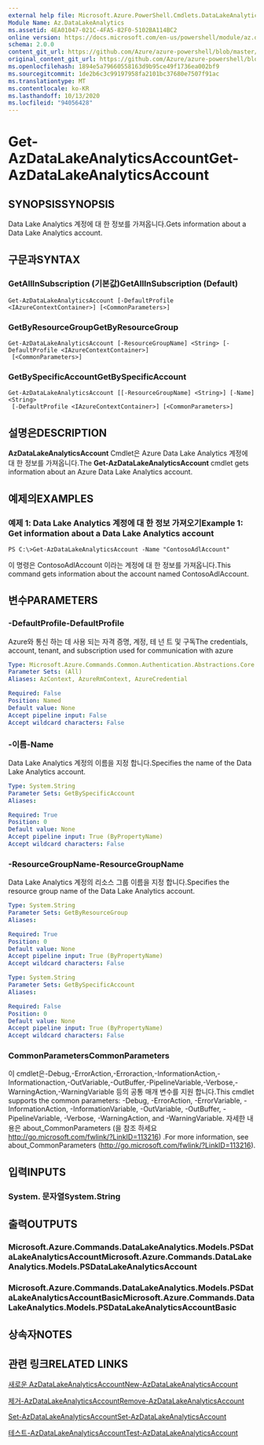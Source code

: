 ```yaml
---
external help file: Microsoft.Azure.PowerShell.Cmdlets.DataLakeAnalytics.dll-Help.xml
Module Name: Az.DataLakeAnalytics
ms.assetid: 4EA01047-021C-4FA5-82F0-5102BA114BC2
online version: https://docs.microsoft.com/en-us/powershell/module/az.datalakeanalytics/get-azdatalakeanalyticsaccount
schema: 2.0.0
content_git_url: https://github.com/Azure/azure-powershell/blob/master/src/DataLakeAnalytics/DataLakeAnalytics/help/Get-AzDataLakeAnalyticsAccount.md
original_content_git_url: https://github.com/Azure/azure-powershell/blob/master/src/DataLakeAnalytics/DataLakeAnalytics/help/Get-AzDataLakeAnalyticsAccount.md
ms.openlocfilehash: 1894e5a79660558163d9b95ce49f1736ea002bf9
ms.sourcegitcommit: 1de2b6c3c99197958fa2101bc37680e7507f91ac
ms.translationtype: MT
ms.contentlocale: ko-KR
ms.lasthandoff: 10/13/2020
ms.locfileid: "94056428"
---
```

# <span data-ttu-id="ab84a-101">Get-AzDataLakeAnalyticsAccount</span><span class="sxs-lookup"><span data-stu-id="ab84a-101">Get-AzDataLakeAnalyticsAccount</span></span>

## <span data-ttu-id="ab84a-102">SYNOPSIS</span><span class="sxs-lookup"><span data-stu-id="ab84a-102">SYNOPSIS</span></span>
<span data-ttu-id="ab84a-103">Data Lake Analytics 계정에 대 한 정보를 가져옵니다.</span><span class="sxs-lookup"><span data-stu-id="ab84a-103">Gets information about a Data Lake Analytics account.</span></span>

## <span data-ttu-id="ab84a-104">구문과</span><span class="sxs-lookup"><span data-stu-id="ab84a-104">SYNTAX</span></span>

### <span data-ttu-id="ab84a-105">GetAllInSubscription (기본값)</span><span class="sxs-lookup"><span data-stu-id="ab84a-105">GetAllInSubscription (Default)</span></span>
```
Get-AzDataLakeAnalyticsAccount [-DefaultProfile <IAzureContextContainer>] [<CommonParameters>]
```

### <span data-ttu-id="ab84a-106">GetByResourceGroup</span><span class="sxs-lookup"><span data-stu-id="ab84a-106">GetByResourceGroup</span></span>
```
Get-AzDataLakeAnalyticsAccount [-ResourceGroupName] <String> [-DefaultProfile <IAzureContextContainer>]
 [<CommonParameters>]
```

### <span data-ttu-id="ab84a-107">GetBySpecificAccount</span><span class="sxs-lookup"><span data-stu-id="ab84a-107">GetBySpecificAccount</span></span>
```
Get-AzDataLakeAnalyticsAccount [[-ResourceGroupName] <String>] [-Name] <String>
 [-DefaultProfile <IAzureContextContainer>] [<CommonParameters>]
```

## <span data-ttu-id="ab84a-108">설명은</span><span class="sxs-lookup"><span data-stu-id="ab84a-108">DESCRIPTION</span></span>
<span data-ttu-id="ab84a-109">**AzDataLakeAnalyticsAccount** Cmdlet은 Azure Data Lake Analytics 계정에 대 한 정보를 가져옵니다.</span><span class="sxs-lookup"><span data-stu-id="ab84a-109">The **Get-AzDataLakeAnalyticsAccount** cmdlet gets information about an Azure Data Lake Analytics account.</span></span>

## <span data-ttu-id="ab84a-110">예제의</span><span class="sxs-lookup"><span data-stu-id="ab84a-110">EXAMPLES</span></span>

### <span data-ttu-id="ab84a-111">예제 1: Data Lake Analytics 계정에 대 한 정보 가져오기</span><span class="sxs-lookup"><span data-stu-id="ab84a-111">Example 1: Get information about a Data Lake Analytics account</span></span>
```
PS C:\>Get-AzDataLakeAnalyticsAccount -Name "ContosoAdlAccount"
```

<span data-ttu-id="ab84a-112">이 명령은 ContosoAdlAccount 이라는 계정에 대 한 정보를 가져옵니다.</span><span class="sxs-lookup"><span data-stu-id="ab84a-112">This command gets information about the account named ContosoAdlAccount.</span></span>

## <span data-ttu-id="ab84a-113">변수</span><span class="sxs-lookup"><span data-stu-id="ab84a-113">PARAMETERS</span></span>

### <span data-ttu-id="ab84a-114">-DefaultProfile</span><span class="sxs-lookup"><span data-stu-id="ab84a-114">-DefaultProfile</span></span>
<span data-ttu-id="ab84a-115">Azure와 통신 하는 데 사용 되는 자격 증명, 계정, 테 넌 트 및 구독</span><span class="sxs-lookup"><span data-stu-id="ab84a-115">The credentials, account, tenant, and subscription used for communication with azure</span></span>

```yaml
Type: Microsoft.Azure.Commands.Common.Authentication.Abstractions.Core.IAzureContextContainer
Parameter Sets: (All)
Aliases: AzContext, AzureRmContext, AzureCredential

Required: False
Position: Named
Default value: None
Accept pipeline input: False
Accept wildcard characters: False
```

### <span data-ttu-id="ab84a-116">-이름</span><span class="sxs-lookup"><span data-stu-id="ab84a-116">-Name</span></span>
<span data-ttu-id="ab84a-117">Data Lake Analytics 계정의 이름을 지정 합니다.</span><span class="sxs-lookup"><span data-stu-id="ab84a-117">Specifies the name of the Data Lake Analytics account.</span></span>

```yaml
Type: System.String
Parameter Sets: GetBySpecificAccount
Aliases:

Required: True
Position: 0
Default value: None
Accept pipeline input: True (ByPropertyName)
Accept wildcard characters: False
```

### <span data-ttu-id="ab84a-118">-ResourceGroupName</span><span class="sxs-lookup"><span data-stu-id="ab84a-118">-ResourceGroupName</span></span>
<span data-ttu-id="ab84a-119">Data Lake Analytics 계정의 리소스 그룹 이름을 지정 합니다.</span><span class="sxs-lookup"><span data-stu-id="ab84a-119">Specifies the resource group name of the Data Lake Analytics account.</span></span>

```yaml
Type: System.String
Parameter Sets: GetByResourceGroup
Aliases:

Required: True
Position: 0
Default value: None
Accept pipeline input: True (ByPropertyName)
Accept wildcard characters: False
```

```yaml
Type: System.String
Parameter Sets: GetBySpecificAccount
Aliases:

Required: False
Position: 0
Default value: None
Accept pipeline input: True (ByPropertyName)
Accept wildcard characters: False
```

### <span data-ttu-id="ab84a-120">CommonParameters</span><span class="sxs-lookup"><span data-stu-id="ab84a-120">CommonParameters</span></span>
<span data-ttu-id="ab84a-121">이 cmdlet은-Debug,-ErrorAction,-Erroraction,-InformationAction,-Informationaction,-OutVariable,-OutBuffer,-PipelineVariable,-Verbose,-WarningAction,-WarningVariable 등의 공통 매개 변수를 지원 합니다.</span><span class="sxs-lookup"><span data-stu-id="ab84a-121">This cmdlet supports the common parameters: -Debug, -ErrorAction, -ErrorVariable, -InformationAction, -InformationVariable, -OutVariable, -OutBuffer, -PipelineVariable, -Verbose, -WarningAction, and -WarningVariable.</span></span> <span data-ttu-id="ab84a-122">자세한 내용은 about_CommonParameters (을 참조 하세요 http://go.microsoft.com/fwlink/?LinkID=113216) .</span><span class="sxs-lookup"><span data-stu-id="ab84a-122">For more information, see about_CommonParameters (http://go.microsoft.com/fwlink/?LinkID=113216).</span></span>

## <span data-ttu-id="ab84a-123">입력</span><span class="sxs-lookup"><span data-stu-id="ab84a-123">INPUTS</span></span>

### <span data-ttu-id="ab84a-124">System. 문자열</span><span class="sxs-lookup"><span data-stu-id="ab84a-124">System.String</span></span>

## <span data-ttu-id="ab84a-125">출력</span><span class="sxs-lookup"><span data-stu-id="ab84a-125">OUTPUTS</span></span>

### <span data-ttu-id="ab84a-126">Microsoft.Azure.Commands.DataLakeAnalytics.Models.PSDataLakeAnalyticsAccount</span><span class="sxs-lookup"><span data-stu-id="ab84a-126">Microsoft.Azure.Commands.DataLakeAnalytics.Models.PSDataLakeAnalyticsAccount</span></span>

### <span data-ttu-id="ab84a-127">Microsoft.Azure.Commands.DataLakeAnalytics.Models.PSDataLakeAnalyticsAccountBasic</span><span class="sxs-lookup"><span data-stu-id="ab84a-127">Microsoft.Azure.Commands.DataLakeAnalytics.Models.PSDataLakeAnalyticsAccountBasic</span></span>

## <span data-ttu-id="ab84a-128">상속자</span><span class="sxs-lookup"><span data-stu-id="ab84a-128">NOTES</span></span>

## <span data-ttu-id="ab84a-129">관련 링크</span><span class="sxs-lookup"><span data-stu-id="ab84a-129">RELATED LINKS</span></span>

[<span data-ttu-id="ab84a-130">새로운 AzDataLakeAnalyticsAccount</span><span class="sxs-lookup"><span data-stu-id="ab84a-130">New-AzDataLakeAnalyticsAccount</span></span>](./New-AzDataLakeAnalyticsAccount.md)

[<span data-ttu-id="ab84a-131">제거-AzDataLakeAnalyticsAccount</span><span class="sxs-lookup"><span data-stu-id="ab84a-131">Remove-AzDataLakeAnalyticsAccount</span></span>](./Remove-AzDataLakeAnalyticsAccount.md)

[<span data-ttu-id="ab84a-132">Set-AzDataLakeAnalyticsAccount</span><span class="sxs-lookup"><span data-stu-id="ab84a-132">Set-AzDataLakeAnalyticsAccount</span></span>](./Set-AzDataLakeAnalyticsAccount.md)

[<span data-ttu-id="ab84a-133">테스트-AzDataLakeAnalyticsAccount</span><span class="sxs-lookup"><span data-stu-id="ab84a-133">Test-AzDataLakeAnalyticsAccount</span></span>](./Test-AzDataLakeAnalyticsAccount.md)



